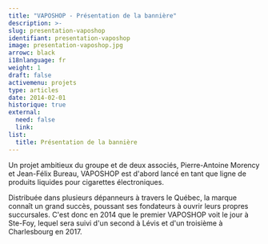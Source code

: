 ```yaml
---
title: "VAPOSHOP - Présentation de la bannière"
description: >-
slug: presentation-vaposhop
identifiant: presentation-vaposhop 
image: presentation-vaposhop.jpg
arrowc: black
i18nlanguage: fr
weight: 1
draft: false
activemenu: projets
type: articles
date: 2014-02-01
historique: true
external:
  need: false
  link:
list:
  title: Présentation de la bannière
---
```


Un projet ambitieux du groupe et de deux associés, Pierre-Antoine Morency et Jean-Félix Bureau, VAPOSHOP est d'abord lancé en tant que ligne de produits liquides pour cigarettes électroniques. 

Distribuée dans plusieurs dépanneurs à travers le Québec, la marque connaît un grand succès, poussant ses fondateurs à ouvrir leurs propres succursales. C'est donc en 2014 que le premier VAPOSHOP voit le jour à Ste-Foy, lequel sera suivi d'un second à Lévis et d'un troisième à Charlesbourg en 2017.

